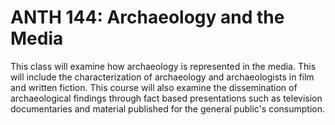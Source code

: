 # ANTH 144: Archaeology and the Media

This class will examine how archaeology is represented in the media. This will include the characterization of archaeology and archaeologists in film and written fiction. This course will also examine the dissemination of archaeological findings through fact based presentations such as television documentaries and material published for the general public's consumption.